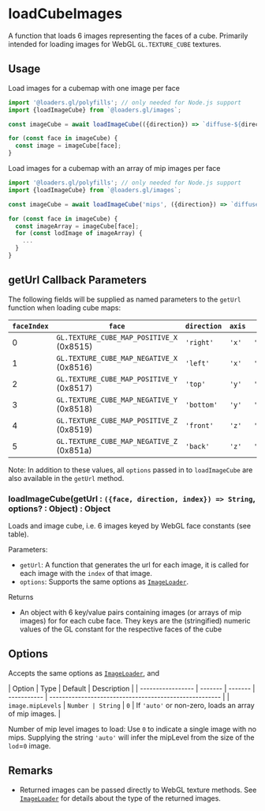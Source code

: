 # loadCubeImages

A function that loads 6 images representing the faces of a cube. Primarily intended for loading images for WebGL `GL.TEXTURE_CUBE` textures.

## Usage

Load images for a cubemap with one image per face

```typescript
import '@loaders.gl/polyfills'; // only needed for Node.js support
import {loadImageCube} from `@loaders.gl/images`;

const imageCube = await loadImageCube(({direction}) => `diffuse-${direction}.png`);

for (const face in imageCube) {
  const image = imageCube[face];
}
```

Load images for a cubemap with an array of mip images per face

```typescript
import '@loaders.gl/polyfills'; // only needed for Node.js support
import {loadImageCube} from `@loaders.gl/images`;

const imageCube = await loadImageCube('mips', ({direction}) => `diffuse-${direction}.png`);

for (const face in imageCube) {
  const imageArray = imageCube[face];
  for (const lodImage of imageArray) {
    ...
  }
}
```

## getUrl Callback Parameters

The following fields will be supplied as named parameters to the `getUrl` function when loading cube maps:

| `faceIndex` | `face`                                    | `direction` | `axis` | `sign`       |
| ----------- | ----------------------------------------- | ----------- | ------ | ------------ |
| 0           | `GL.TEXTURE_CUBE_MAP_POSITIVE_X` (0x8515) | `'right'`   | `'x'`  | `'positive'` |
| 1           | `GL.TEXTURE_CUBE_MAP_NEGATIVE_X` (0x8516) | `'left'`    | `'x'`  | `'negative'` |
| 2           | `GL.TEXTURE_CUBE_MAP_POSITIVE_Y` (0x8517) | `'top'`     | `'y'`  | `'positive'` |
| 3           | `GL.TEXTURE_CUBE_MAP_NEGATIVE_Y` (0x8518) | `'bottom'`  | `'y'`  | `'negative'` |
| 4           | `GL.TEXTURE_CUBE_MAP_POSITIVE_Z` (0x8519) | `'front'`   | `'z'`  | `'positive'` |
| 5           | `GL.TEXTURE_CUBE_MAP_NEGATIVE_Z` (0x851a) | `'back'`    | `'z'`  | `'negative'` |

Note: In addition to these values, all `options` passed in to `loadImageCube` are also available in the `getUrl` method.

### loadImageCube(getUrl : `({face, direction, index}) => String`, options? : Object) : Object

Loads and image cube, i.e. 6 images keyed by WebGL face constants (see table).

Parameters:

- `getUrl`: A function that generates the url for each image, it is called for each image with the `index` of that image.
- `options`: Supports the same options as [`ImageLoader`](/docs/modules/images/api-reference/image-loader).

Returns

- An object with 6 key/value pairs containing images (or arrays of mip images) for for each cube face. They keys are the (stringified) numeric values of the GL constant for the respective faces of the cube

## Options

Accepts the same options as [`ImageLoader`](/docs/modules/images/api-reference/image-loader), and

| Option            | Type    | Default | Description |
| ----------------- | ------- | ------- | ----------- | ------------------------------------------------------ |
| `image.mipLevels` | `Number | String` | `0`         | If `'auto'` or non-zero, loads an array of mip images. |

Number of mip level images to load: Use `0` to indicate a single image with no mips. Supplying the string `'auto'` will infer the mipLevel from the size of the `lod`=`0` image.

## Remarks

- Returned images can be passed directly to WebGL texture methods. See [`ImageLoader`](/docs/modules/images/api-reference/image-loader) for details about the type of the returned images.
